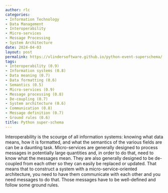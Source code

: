 ```yaml
---
author: rlc
categories:
- Information Technology
- Data Management
- Interoperability
- Micro-services
- Message Processing
- System Architecture
date: 2024-04-03
layout: post
permalink: https://vlindersoftware.github.io/python-event-superschema/
tags:
- Interoperability (0.9)
- Information systems (0.8)
- Data meaning (0.7)
- Data formatting (0.6)
- Semantics (0.5)
- Micro-services (0.9)
- Message processing (0.8)
- De-coupling (0.7)
- System architecture (0.6)
- Communication (0.8)
- Message definition (0.7)
- Ground rules (0.6)
title: Python super-schema
---
```


Interoperability is the scourge of all information systems: knowing what data means, how it is formatted, and what the semantics of the various fields are can be a daunting task. Micro-services are generally designed to process messages in potentially large quantities and, in order to do that, need to know what the messages mean. They are also generally designed to be de-coupled from each other so they can easily be replaced or updated. That means that to construct a system with a micro-service-oriented architecture, you need to have them communicate with each other and you need messages to do that. Those messages have to be well-defined and follow some ground rules.